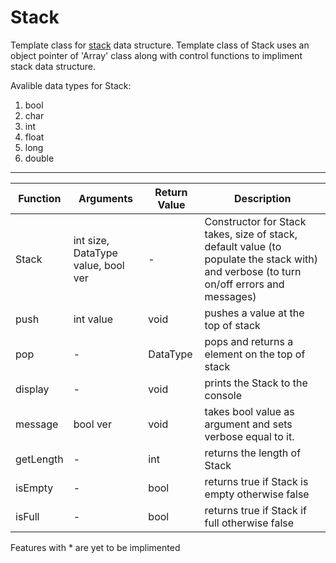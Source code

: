 # Stack 

Template class for [stack](https://www.javatpoint.com/data-structure-stack) data structure. Template class of Stack uses an object pointer of 'Array' class along with control functions to impliment stack data structure.

Avalible data types for Stack:
1. bool
1. char
1. int
1. float
1. long
1. double

---------------------------------------------------
Function | Arguments | Return Value | Description |
---------|-----------|--------------|-------------|
Stack | int size, DataType value, bool ver | - | Constructor for Stack takes, size of stack, default value (to populate the stack with) and verbose (to turn on/off errors and messages)
push | int value | void | pushes a value at the top of stack
pop | - | DataType | pops and returns a element on the top of stack
display | - | void | prints the Stack to the console
message | bool ver | void | takes bool value as argument and sets verbose equal to it.
getLength | - | int | returns the length of Stack
isEmpty | - | bool | returns true if Stack is empty otherwise false
isFull | - | bool | returns true if Stack if full otherwise false

Features with * are yet to be implimented

